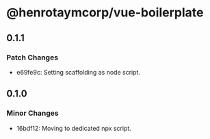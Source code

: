 # @henrotaymcorp/vue-boilerplate

## 0.1.1

### Patch Changes

- e69fe9c: Setting scaffolding as node script.

## 0.1.0

### Minor Changes

- 16bdf12: Moving to dedicated npx script.
